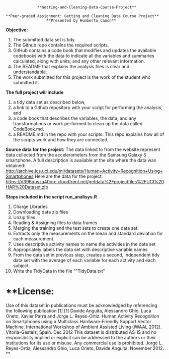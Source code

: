                   **Getting-and-Cleaning-Data-Course-Project**

    **Peer-graded Assignment: Getting and Cleaning Data Course Project**
                      **Presented by Humberto Canon**

**Objective:**
  1. The submitted data set is tidy.
  2. The Github repo contains the required scripts.
  3. GitHub contains a code book that modifies and updates the available codebooks with the data to indicate all the variables and summaries calculated, along with units, and any other relevant information.
  4. The README that explains the analysis files is clear and understandable.
  5. The work submitted for this project is the work of the student who submitted it.

**The full project will include** 
  1) a tidy data set as described below, 
  2) a link to a Github repository with your script for performing the analysis, and 
  3) a code book that describes the variables, the data, and any transformations or 
     work performed to clean up the data called CodeBook.md. 
  4) a README.md in the repo with your scripts. This repo explains how all of the 
     scripts work and how they are connected.

**Source data for the project:**
The data linked to from the website represent data collected from the accelerometers from the Samsung Galaxy S smartphone. A full description is available at the site where the data was obtained:
    http://archive.ics.uci.edu/ml/datasets/Human+Activity+Recognition+Using+Smartphones
Here are the data for the project:
    https://d396qusza40orc.cloudfront.net/getdata%2Fprojectfiles%2FUCI%20HAR%20Dataset.zip


**Steps included in the script run_analisys.R**
1) Charge Libraries
2) Downloading data zip files
3) Unzip files
4) Reading & Assigning files to data frames 
5) Merging the training and the test sets to create one data set.
6) Extracts only the measurements on the mean and standard deviation for each measurement.
7) Uses descriptive activity names to name the activities in the data set
8) Appropriately labels the data set with descriptive variable names
9) From the data set in previous step, creates a second, independent tidy data set with 
   the average of each variable for each activity and each subject.
10) Write the TidyData in the file ""TidyData.txt"





**License:
 ========
 Use of this dataset in publications must be acknowledged by referencing the following publication [1] 
[1] Davide Anguita, Alessandro Ghio, Luca Oneto, Xavier Parra and Jorge L. Reyes-Ortiz. Human Activity 
Recognition on Smartphones using a Multiclass Hardware-Friendly Support Vector Machine. International Workshop of Ambient Assisted Living (IWAAL 2012). Vitoria-Gasteiz, Spain. Dec 2012
This dataset is distributed AS-IS and no responsibility implied or explicit can be addressed to the authors or
their institutions for its use or misuse. Any commercial use is prohibited.
Jorge L. Reyes-Ortiz, Alessandro Ghio, Luca Oneto, Davide Anguita. November 2012.  **
